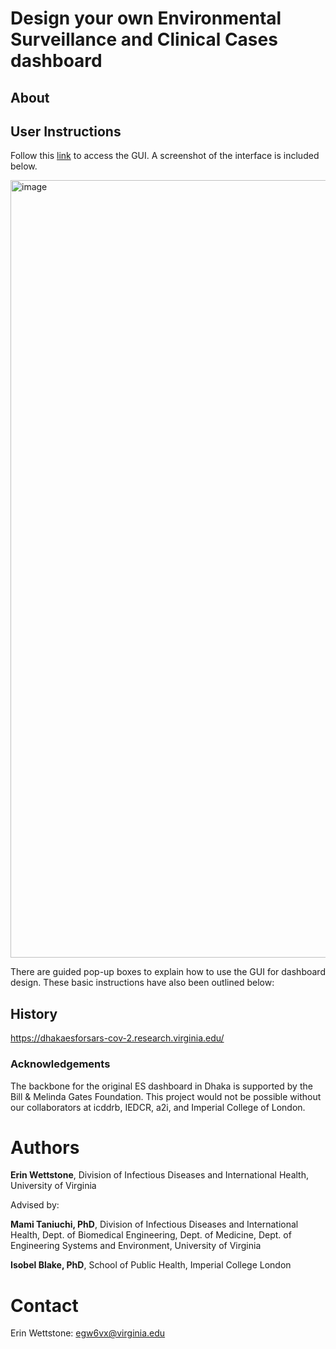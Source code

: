 # Design your own Environmental Surveillance and Clinical Cases dashboard

## About

## User Instructions

Follow this [link](https://erin-wettstone.shinyapps.io/DashboardDesign_GUI/) to access the GUI. A screenshot of the interface is included below.

<img width="1244" alt="image" src="https://user-images.githubusercontent.com/115464310/194850657-c4856dfa-fcc2-48f0-8874-b33af334d5ab.png">



There are guided pop-up boxes to explain how to use the GUI for dashboard design. These basic instructions have also been outlined below:

## History
https://dhakaesforsars-cov-2.research.virginia.edu/ 

### Acknowledgements
The backbone for the original ES dashboard in Dhaka is supported by the Bill & Melinda Gates Foundation. This project would not be possible without our collaborators at icddrb, IEDCR, a2i, and Imperial College of London.

# Authors
**Erin Wettstone**, Division of Infectious Diseases and International Health, University of Virginia

Advised by:

**Mami Taniuchi, PhD**, Division of Infectious Diseases and International Health, Dept. of Biomedical Engineering, Dept. of Medicine, Dept. of Engineering Systems and Environment, University of Virginia

**Isobel Blake, PhD**, School of Public Health, Imperial College London

# Contact
Erin Wettstone: egw6vx@virginia.edu
